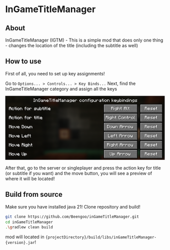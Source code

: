 # InGameTitleManager



## About
InGameTitleManager (IGTM) - This is a simple mod that does only one thing - changes the location of the title (including the subtitle as well)

## How to use
First of all, you need to set up key assignments!

Go to `Options... > Controls... > Key Binds...`
Next, find the InGameTitleManager category and assign all the keys

![Image of key binds](https://github.com/Beengoo/inGameTitleManager/blob/master/images/keybinds_example.png)

After that, go to the server or singleplayer and press the action key for title (or subtitle if you want) and the move button, you will see a preview of where it will be located!


## Build from source
Make sure you have installed java 21!
Clone repository and build!

```bash
git clone https://github.com/Beengoo/inGameTitleManager.git
cd inGameTitleManager
.\gradlew clean build
```

mod will located in `{projectDirectory}/build/libs/inGameTitleManager-{version}.jar`!
